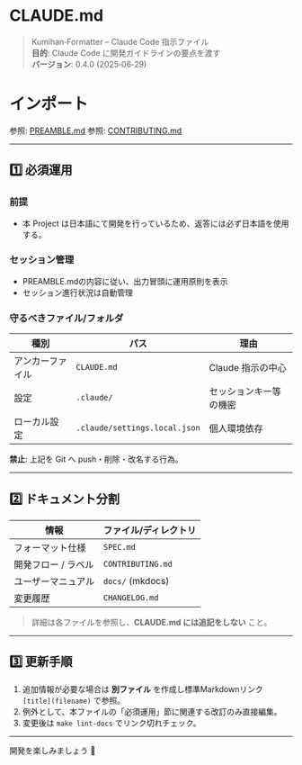 # CLAUDE.md

> Kumihan‑Formatter – Claude Code 指示ファイル\
> **目的**: Claude Code に開発ガイドラインの要点を渡す\
> **バージョン**: 0.4.0 (2025‑06‑29)

# インポート
参照: [PREAMBLE.md](PREAMBLE.md)  &#x20;
参照: [CONTRIBUTING.md](CONTRIBUTING.md)

---

## 1️⃣ 必須運用

### 前提

- 本 Project は日本語にて開発を行っているため、返答には必ず日本語を使用する。

### セッション管理

- PREAMBLE.mdの内容に従い、出力冒頭に運用原則を表示
- セッション進行状況は自動管理

### 守るべきファイル/フォルダ

| 種別       | パス                            | 理由           |
| -------- | ----------------------------- | ------------ |
| アンカーファイル | `CLAUDE.md`                   | Claude 指示の中心 |
| 設定       | `.claude/`                    | セッションキー等の機密  |
| ローカル設定   | `.claude/settings.local.json` | 個人環境依存       |

**禁止**: 上記を Git へ push・削除・改名する行為。

---

## 2️⃣ ドキュメント分割

| 情報          | ファイル/ディレクトリ       |
| ----------- | ----------------- |
| フォーマット仕様    | `SPEC.md`         |
| 開発フロー / ラベル | `CONTRIBUTING.md` |
| ユーザーマニュアル   | `docs/` (mkdocs)  |
| 変更履歴        | `CHANGELOG.md`    |

> 詳細は各ファイルを参照し、**CLAUDE.md には追記をしない** こと。

---

## 3️⃣ 更新手順

1. 追加情報が必要な場合は **別ファイル** を作成し標準Markdownリンク `[title](filename)` で参照。
2. 例外として、本ファイルの「必須運用」節に関連する改訂のみ直接編集。
3. 変更後は `make lint-docs` でリンク切れチェック。

---

開発を楽しみましょう 🎉

